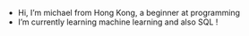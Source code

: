 - Hi, I’m michael from Hong Kong, a beginner at programming
- I’m currently learning machine learning and also SQL !

<!---
michaelwongmj/michaelwongmj is a ✨ special ✨ repository because its `README.md` (this file) appears on your GitHub profile.
You can click the Preview link to take a look at your changes.
--->
